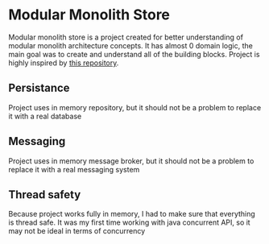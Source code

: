 # Modular Monolith Store

Modular monolith store is a project created for better understanding of modular monolith architecture concepts. It has almost 0 domain logic, the main goal was to create and understand all of the building blocks. Project is highly inspired by [this repository](https://github.com/kgrzybek/modular-monolith-with-ddd).

## Persistance

Project uses in memory repository, but it should not be a problem to replace it with a real database

## Messaging

Project uses in memory message broker, but it should not be a problem to replace it with a real messaging system

## Thread safety

Because project works fully in memory, I had to make sure that everything is thread safe. It was my first time working with java concurrent API, so it may not  be ideal in terms of concurrency
